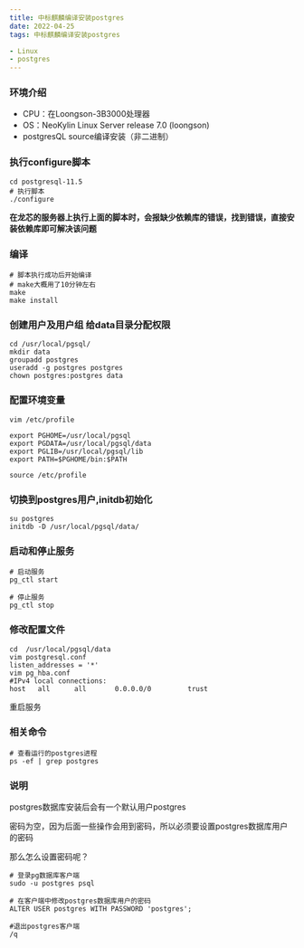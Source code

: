```yaml
---
title: 中标麒麟编译安装postgres
date: 2022-04-25
tags: 中标麒麟编译安装postgres

- Linux
- postgres
---
```






### 环境介绍

* CPU：在Loongson-3B3000处理器
* OS：NeoKylin Linux Server release 7.0 (loongson)
* postgresQL source编译安装（非二进制）

### 执行configure脚本

```shell
cd postgresql-11.5
# 执行脚本
./configure
```

**在龙芯的服务器上执行上面的脚本时，会报缺少依赖库的错误，找到错误，直接安装依赖库即可解决该问题**

### 编译

```shell
# 脚本执行成功后开始编译
# make大概用了10分钟左右
make
make install
```

### 创建用户及用户组 给data目录分配权限

```shell
cd /usr/local/pgsql/
mkdir data
groupadd postgres
useradd -g postgres postgres
chown postgres:postgres data
```

### 配置环境变量

```shell
vim /etc/profile

export PGHOME=/usr/local/pgsql
export PGDATA=/usr/local/pgsql/data
export PGLIB=/usr/local/pgsql/lib
export PATH=$PGHOME/bin:$PATH

source /etc/profile
```

### 切换到postgres用户,initdb初始化

```shell
su postgres
initdb -D /usr/local/pgsql/data/
```

### 启动和停止服务

```shell
# 启动服务
pg_ctl start

# 停止服务
pg_ctl stop
```

### 修改配置文件

```shell
cd  /usr/local/pgsql/data
vim postgresql.conf
listen_addresses = '*'
vim pg_hba.conf
#IPv4 local connections:   
host   all      all       0.0.0.0/0         trust
```

重启服务

### 相关命令

```shell
# 查看运行的postgres进程
ps -ef | grep postgres
```

### 说明

postgres数据库安装后会有一个默认用户postgres

密码为空，因为后面一些操作会用到密码，所以必须要设置postgres数据库用户的密码

那么怎么设置密码呢？

```shell
# 登录pg数据库客户端
sudo -u postgres psql

# 在客户端中修改postgres数据库用户的密码
ALTER USER postgres WITH PASSWORD 'postgres';

#退出postgres客户端
/q
```

